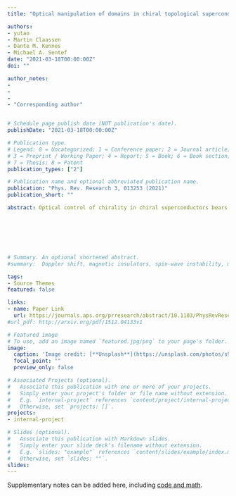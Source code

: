 ```yaml
---
title: "Optical manipulation of domains in chiral topological superconductors"

authors:
- yutao
- Martin Claassen
- Dante M. Kennes
- Michael A. Sentef
date: "2021-03-18T00:00:00Z"
doi: ""

author_notes:
-
-
-
- "Corresponding author"


# Schedule page publish date (NOT publication's date).
publishDate: "2021-03-18T00:00:00Z"

# Publication type.
# Legend: 0 = Uncategorized; 1 = Conference paper; 2 = Journal article;
# 3 = Preprint / Working Paper; 4 = Report; 5 = Book; 6 = Book section;
# 7 = Thesis; 8 = Patent
publication_types: ["2"]

# Publication name and optional abbreviated publication name.
publication: "Phys. Rev. Research 3, 013253 (2021)"
publication_short: ""

abstract: Optical control of chirality in chiral superconductors bears potential for future topological quantum computing applications. When a chiral domain is written and erased by a laser spot, the Majorana modes around the domain can be manipulated on ultrafast timescales. Here we study topological superconductors with two chiral order parameters coupled via light fields by a time-dependent real-space Ginzburg-Landau approach. Continuous optical driving, or the application of supercurrent, hybridizes the two chiral order parameters, allowing one to induce and control the superconducting state beyond what is possible in equilibrium. We show that superconductivity can even be enhanced if the mutual coupling between two order parameters is sufficiently strong. Furthermore, we demonstrate that short optical pulses with spot size larger than a critical one can overcome a counteracting diffusion effect and write, erase, or move chiral domains. Surprisingly, these domains are found to be stable, which might enable optically programmable quantum computers in the future.







# Summary. An optional shortened abstract.
#summary:  Doppler shift, magnetic insulators, spin-wave instability, magnon-magnon interactions.

tags:
- Source Themes
featured: false

links:
- name: Paper Link
  url: https://journals.aps.org/prresearch/abstract/10.1103/PhysRevResearch.3.013253
#url_pdf: http://arxiv.org/pdf/1512.04133v1

# Featured image
# To use, add an image named `featured.jpg/png` to your page's folder. 
image:
  caption: 'Image credit: [**Unsplash**](https://unsplash.com/photos/s9CC2SKySJM)'
  focal_point: ""
  preview_only: false

# Associated Projects (optional).
#   Associate this publication with one or more of your projects.
#   Simply enter your project's folder or file name without extension.
#   E.g. `internal-project` references `content/project/internal-project/index.md`.
#   Otherwise, set `projects: []`.
projects:
- internal-project

# Slides (optional).
#   Associate this publication with Markdown slides.
#   Simply enter your slide deck's filename without extension.
#   E.g. `slides: "example"` references `content/slides/example/index.md`.
#   Otherwise, set `slides: ""`.
slides:
---
```


Supplementary notes can be added here, including [code and math](https://sourcethemes.com/academic/docs/writing-markdown-latex/).
